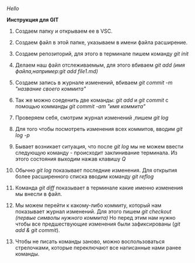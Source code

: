 
*Hello*

**Инструкция для GIT**

1. Создаем папку и открываем ее в VSC.

2. Создаем файл в этой папке, указываем в имени файла расширение.

3. Создаем репозиторий, для этого в терминале пишем команду *git init*

4. Делаем наш файл отслеживаемым, для этого вбиваем *git add (имя файла,например:git add  file1.md)*

5. Создаем запись в журнале изменений, вбиваем *git commit -m "название своего коммита"*

6. Так же можно соеденить две команды: *git add* и *git commit* с помощью комманды *git commit -am "имя коммита"*

7. Проверяем себя, смотрим журнал изменений ,пишем *git log*

8. Для того чтобы посмотреть изменения всех коммитов, вводим *git log -p*

9. Бывает возникает ситуация, что после *git log* мы не можем ввести следующую команду - происходит заклинивание терминала. Из этого состояния выходим нажав клавишу *Q*

10. Обычно *git log* показывает последние изменения. Для открытия более расширенного списка вводим команду *git reflog*

11. Команда *git diff* показывает в терминале какие именно изменения мы внесли в файл.

12. Мы можем перейти к какому-либо коммиту, который нам показывает журнал изменений. Для этого пишем *git checkout (первые символы нужного коммита)* Но перед этим нам нужно чтобы все предшествующие изменения были зафиксированы (*git add & git commit*).

13. Чтобы не писать команды заново, можно воспользоваться стрелочками, которые переключают все написанные нами ранее команды.



